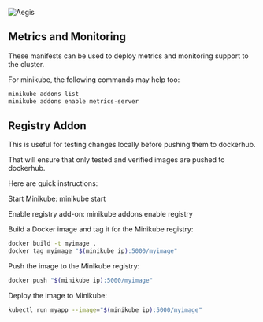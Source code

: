![Aegis](../../assets/aegis-banner.png "Aegis")

## Metrics and Monitoring

These manifests can be used to deploy metrics and monitoring support to 
the cluster.

For minikube, the following commands may help too:

```bash 
minikube addons list 
minikube addons enable metrics-server
```

## Registry Addon 

This is useful for testing changes locally before pushing them to dockerhub.

That will ensure that only tested and verified images are pushed to dockerhub.

Here are quick instructions:

Start Minikube: minikube start

Enable registry add-on: minikube addons enable registry

Build a Docker image and tag it for the Minikube registry:

```bash
docker build -t myimage .
docker tag myimage "$(minikube ip):5000/myimage"
```

Push the image to the Minikube registry: 

```bash
docker push "$(minikube ip):5000/myimage"
```

Deploy the image to Minikube:

```bash
kubectl run myapp --image="$(minikube ip):5000/myimage"
```